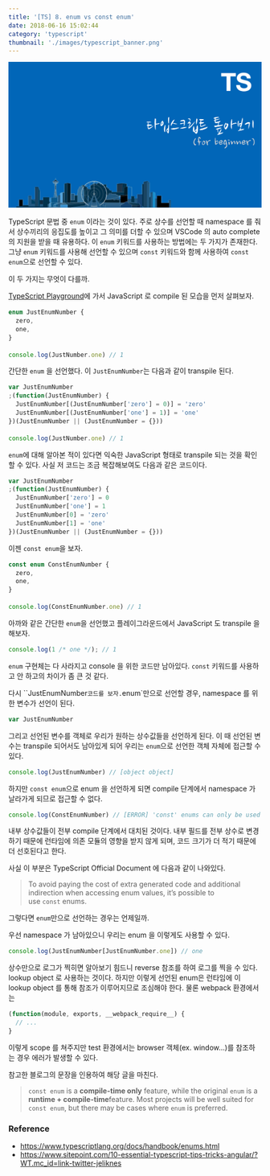 ```yaml
---
title: '[TS] 8. enum vs const enum'
date: 2018-06-16 15:02:44
category: 'typescript'
thumbnail: './images/typescript_banner.png'
---
```


![typescript_banner](./images/typescript_banner.png)

TypeScript 문법 중 `enum` 이라는 것이 있다. 주로 상수를 선언할 때 namespace 를 줘서 상수끼리의 응집도를 높이고 그 의미를 더할 수 있으며 VSCode 의 auto complete 의 지원을 받을 때 유용하다. 이 `enum` 키워드를 사용하는 방법에는 두 가지가 존재한다. 그냥 `enum` 키워드를 사용해 선언할 수 있으며 `const` 키워드와 함께 사용하여 `const enum`으로 선언할 수 있다.

이 두 가지는 무엇이 다를까.

[TypeScript Playground](http://www.typescriptlang.org/play/)에 가서 JavaScript 로 compile 된 모습을 먼저 살펴보자.

```typescript
enum JustEnumNumber {
  zero,
  one,
}

console.log(JustNumber.one) // 1
```

간단한 `enum` 을 선언했다. 이 `JustEnumNumber`는 다음과 같이 transpile 된다.

```js
var JustEnumNumber
;(function(JustEnumNumber) {
  JustEnumNumber[(JustEnumNumber['zero'] = 0)] = 'zero'
  JustEnumNumber[(JustEnumNumber['one'] = 1)] = 'one'
})(JustEnumNumber || (JustEnumNumber = {}))

console.log(JustNumber.one) // 1
```

`enum`에 대해 알아본 적이 있다면 익숙한 JavaScript 형태로 transpile 되는 것을 확인할 수 있다. 사실 저 코드는 조금 복잡해보여도 다음과 같은 코드이다.

```js
var JustEnumNumber
;(function(JustEnumNumber) {
  JustEnumNumber['zero'] = 0
  JustEnumNumber['one'] = 1
  JustEnumNumber[0] = 'zero'
  JustEnumNumber[1] = 'one'
})(JustEnumNumber || (JustEnumNumber = {}))
```

이젠 `const enum`을 보자.

```typescript
const enum ConstEnumNumber {
  zero,
  one,
}

console.log(ConstEnumNumber.one) // 1
```

아까와 같은 간단한 `enum`을 선언했고 플레이그라운드에서 JavaScript 도 transpile 을 해보자.

```js
console.log(1 /* one */); // 1
```

`enum` 구현체는 다 사라지고 console 을 위한 코드만 남아있다. `const` 키워드를 사용하고 안 하고의 차이가 좀 큰 것 같다.

다시 ``JustEnumNumber`코드를 보자.`enum`만으로 선언할 경우, namespace 를 위한 변수가 선언이 된다.

```js
var JustEnumNumber
```

그리고 선언된 변수를 객체로 우리가 원하는 상수값들을 선언하게 된다. 이 때 선언된 변수는 transpile 되어서도 남아있게 되어 우리는 `enum`으로 선언한 객체 자체에 접근할 수 있다.

```typescript
console.log(JustEnumNumber) // [object object]
```

하지만 `const enum`으로 enum 을 선언하게 되면 compile 단계에서 namespace 가 날라가게 되므로 접근할 수 없다.

```typescript
console.log(ConstEnumNumber) // [ERROR] 'const' enums can only be used in property or index access expressions or the right hand side of an import declaration or export assignment or type query.
```

내부 상수값들이 전부 compile 단계에서 대치된 것이다. 내부 필드를 전부 상수로 변경하기 때문에 런타임에 의존 모듈의 영향을 받지 않게 되며, 코드 크기가 더 적기 때문에 더 선호된다고 한다.

사실 이 부분은 TypeScript Official Document 에 다음과 같이 나와있다.

> To avoid paying the cost of extra generated code and additional indirection when accessing enum values, it’s possible to use `const` enums.

그렇다면 `enum`만으로 선언하는 경우는 언제일까.

우선 namespace 가 남아있으니 우리는 enum 을 이렇게도 사용할 수 있다.

```typescript
console.log(JustEnumNumber[JustEnumNumber.one]) // one
```

상수만으로 로그가 찍히면 알아보기 힘드니 reverse 참조를 하여 로그를 찍을 수 있다. lookup object 로 사용하는 것이다. 하지만 이렇게 선언된 enum은 런타임에 이 lookup object 를 통해 참조가 이루어지므로 조심해야 한다. 물론 webpack 환경에서는

```js
(function(module, exports, __webpack_require__) {
  // ...
}
```

이렇게 scope 를 쳐주지만 test 환경에서는 browser 객체(ex. window...)를 참조하는 경우 에러가 발생할 수 있다.

참고한 블로그의 문장을 인용하여 해당 글을 마친다.

> `const enum` is a **compile-time only** feature, while the original `enum` is a **runtime + compile-time**feature. Most projects will be well suited for `const enum`, but there may be cases where `enum` is preferred.

### Reference

- https://www.typescriptlang.org/docs/handbook/enums.html
- https://www.sitepoint.com/10-essential-typescript-tips-tricks-angular/?WT.mc_id=link-twitter-jeliknes
